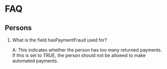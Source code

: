 # FAQ

## Persons

1. What is the field hasPaymentFraud used for?
  
    A: This indicates whether the person has too many returned payments. If this is set to TRUE, the person should not be allowed to make automated payments.

